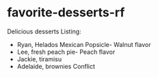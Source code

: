 # favorite-desserts-rf

Delicious desserts
Listing:
- Ryan, Helados Mexican Popsicle- Walnut flavor
- Lee, fresh peach pie- Peach flavor
- Jackie, tiramisu
- Adelaide, brownies
Conflict


